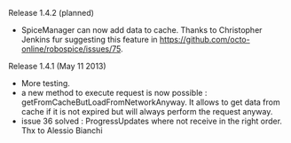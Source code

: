Release 1.4.2 (planned)

* SpiceManager can now add data to cache. Thanks to Christopher Jenkins fur suggesting this feature in https://github.com/octo-online/robospice/issues/75.

Release 1.4.1 (May 11 2013)

* More testing.
* a new method to execute request is now possible : getFromCacheButLoadFromNetworkAnyway. It allows to get data from cache if it is not expired but will always perform the request anyway.
* issue 36 solved : ProgressUpdates where not receive in the right order. Thx to Alessio Bianchi
